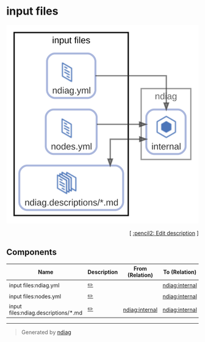 # input files

![view](node-input_files.svg)



<p align="right">
  [ <a href="../ndiag.descriptions/_node-input_files.md">:pencil2: Edit description</a> ]
<p>

## Components

| Name | Description | From (Relation) | To (Relation) |
| --- | --- | --- | --- |
| input files:ndiag.yml |  <a href="../ndiag.descriptions/_component-input_files_ndiag.yml.md">:pencil2:</a> |  | [ndiag:internal](node-ndiag.md) |
| input files:nodes.yml |  <a href="../ndiag.descriptions/_component-input_files_nodes.yml.md">:pencil2:</a> |  | [ndiag:internal](node-ndiag.md) |
| input files:ndiag.descriptions/*.md |  <a href="../ndiag.descriptions/_component-input_files_ndiag.descriptions__.md.md">:pencil2:</a> | [ndiag:internal](node-ndiag.md) | [ndiag:internal](node-ndiag.md) |


---

> Generated by [ndiag](https://github.com/k1LoW/ndiag)
